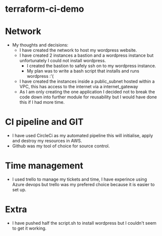 # terraform-ci-demo

# Network
- My thoughts and decisions:
    - I have created the network to host my wordpress website.
    - I have created 2 instances a bastion and a wordpress instance but unfortunately I could not install wordpress.
        -   I created the bastion to safely ssh on to my wordpress instance.
        -   My plan was to write a bash script that installs and runs wordpress :'( 
    - I have created the instances inside a public_subnet hosted within a VPC, this has access to the internet via a        internet_gateway
    - As I am only creating the one application I decided not to break the code down into further module for reusability but I would have done this if I had more time.

# CI pipeline and GIT
- I have used CircleCi as my automated pipeline this will initialise, apply and destroy my resources in AWS.
- Github was my tool of choice for source control.


# Time management 
- I used trello to manage my tickets and time, I have experince using Azure devops but trello was my prefered choice because it is easier to set up.


# Extra 
- I have pushed half the script.sh to install wordpress but I couldn't seem to get it working.